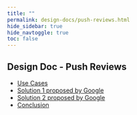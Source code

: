 ```yaml
---
title: ""
permalink: design-docs/push-reviews.html
hide_sidebar: true
hide_navtoggle: true
toc: false
---
```


## Design Doc - Push Reviews

* [Use Cases](/design-docs/push-reviews-use-cases.html)
* [Solution 1 proposed by Google](/design-docs/push-reviews-solution-google-1.html)
* [Solution 2 proposed by Google](/design-docs/push-reviews-solution-google-2.html)
* [Conclusion](/design-docs/push-reviews-conclusion.html)
